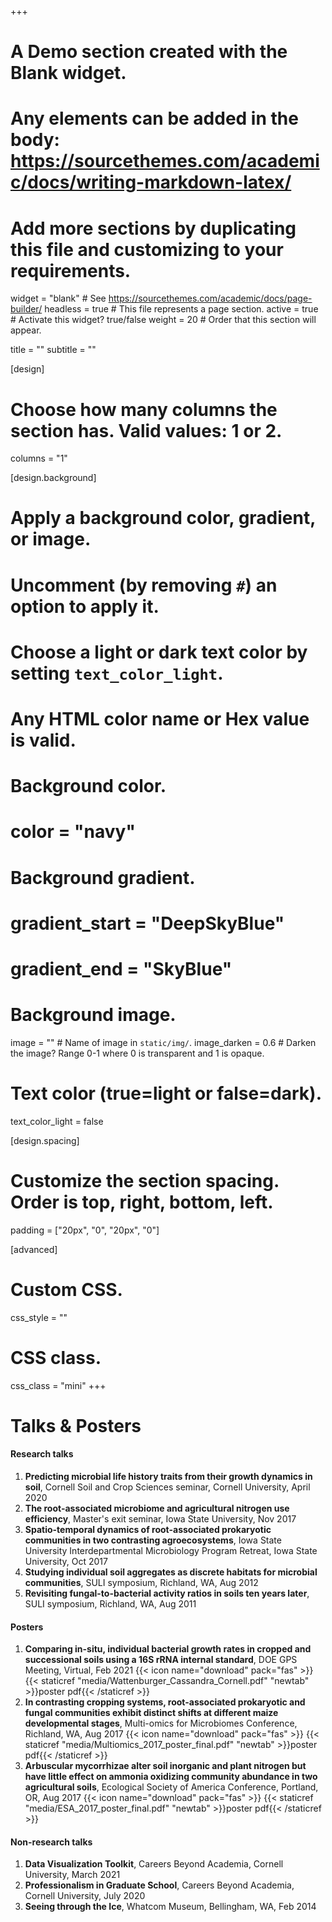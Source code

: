 +++
# A Demo section created with the Blank widget.
# Any elements can be added in the body: https://sourcethemes.com/academic/docs/writing-markdown-latex/
# Add more sections by duplicating this file and customizing to your requirements.

widget = "blank"  # See https://sourcethemes.com/academic/docs/page-builder/
headless = true  # This file represents a page section.
active = true # Activate this widget? true/false
weight = 20  # Order that this section will appear.

title = ""
subtitle = ""

[design]
  # Choose how many columns the section has. Valid values: 1 or 2.
  columns = "1"

[design.background]
  # Apply a background color, gradient, or image.
  #   Uncomment (by removing `#`) an option to apply it.
  #   Choose a light or dark text color by setting `text_color_light`.
  #   Any HTML color name or Hex value is valid.

  # Background color.
  # color = "navy"
  
  # Background gradient.
  # gradient_start = "DeepSkyBlue"
  # gradient_end = "SkyBlue"
  
  # Background image.
  image = ""  # Name of image in `static/img/`.
  image_darken = 0.6  # Darken the image? Range 0-1 where 0 is transparent and 1 is opaque.

  # Text color (true=light or false=dark).
  text_color_light = false

[design.spacing]
  # Customize the section spacing. Order is top, right, bottom, left.
  padding = ["20px", "0", "20px", "0"]

[advanced]
 # Custom CSS. 
 css_style = ""
 
 # CSS class.
 css_class = "mini"
+++

# Talks & Posters

#### Research talks

1. **Predicting microbial life history traits from their growth dynamics in soil**, Cornell Soil and Crop Sciences seminar, Cornell University, April 2020
1. **The root-associated microbiome and agricultural nitrogen use efficiency**, Master's exit seminar, Iowa State University, Nov 2017
1. **Spatio-temporal dynamics of root-associated prokaryotic communities in two contrasting agroecosystems**, Iowa State University Interdepartmental Microbiology Program Retreat, Iowa State University, Oct 2017
1. **Studying individual soil aggregates as discrete habitats for microbial communities**, SULI symposium, Richland, WA, Aug 2012
1. **Revisiting fungal-to-bacterial activity ratios in soils ten years later**, SULI symposium, Richland, WA, Aug 2011

#### Posters

1. **Comparing in-situ, individual bacterial growth rates in cropped and successional soils using a 16S rRNA internal standard**, DOE GPS Meeting, Virtual, Feb 2021 {{< icon name="download" pack="fas" >}} {{< staticref "media/Wattenburger_Cassandra_Cornell.pdf" "newtab" >}}poster pdf{{< /staticref >}}
1. **In contrasting cropping systems, root-associated prokaryotic and fungal communities exhibit distinct shifts at different maize developmental stages**, Multi-omics for Microbiomes Conference, Richland, WA, Aug 2017 {{< icon name="download" pack="fas" >}} {{< staticref "media/Multiomics_2017_poster_final.pdf" "newtab" >}}poster pdf{{< /staticref >}}
1. **Arbuscular mycorrhizae alter soil inorganic and plant nitrogen but have little effect on ammonia oxidizing community abundance in two agricultural soils**, Ecological Society of America Conference, Portland, OR, Aug 2017 {{< icon name="download" pack="fas" >}} {{< staticref "media/ESA_2017_poster_final.pdf" "newtab" >}}poster pdf{{< /staticref >}}

#### Non-research talks

1. **Data Visualization Toolkit**, Careers Beyond Academia, Cornell University, March 2021
1. **Professionalism in Graduate School**, Careers Beyond Academia, Cornell University, July 2020
2. **Seeing through the Ice**, Whatcom Museum, Bellingham, WA, Feb 2014
